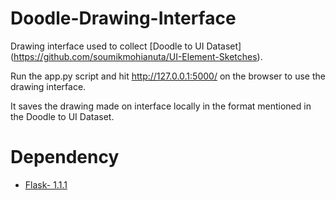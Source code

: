 # Doodle-Drawing-Interface

Drawing interface used to collect [Doodle to UI Dataset] (https://github.com/soumikmohianuta/UI-Element-Sketches).

Run the app.py script and hit http://127.0.0.1:5000/ on the browser to use the drawing interface. 

It saves the drawing made on interface locally in the format mentioned in the Doodle to UI Dataset.

# Dependency
- [Flask- 1.1.1](https://github.com/pallets/flask)




 
